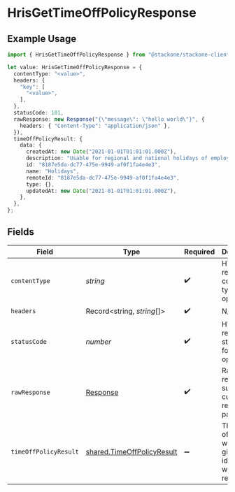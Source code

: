 # HrisGetTimeOffPolicyResponse

## Example Usage

```typescript
import { HrisGetTimeOffPolicyResponse } from "@stackone/stackone-client-ts/sdk/models/operations";

let value: HrisGetTimeOffPolicyResponse = {
  contentType: "<value>",
  headers: {
    "key": [
      "<value>",
    ],
  },
  statusCode: 101,
  rawResponse: new Response("{\"message\": \"hello world\"}", {
    headers: { "Content-Type": "application/json" },
  }),
  timeOffPolicyResult: {
    data: {
      createdAt: new Date("2021-01-01T01:01:01.000Z"),
      description: "Usable for regional and national holidays of employees.",
      id: "8187e5da-dc77-475e-9949-af0f1fa4e4e3",
      name: "Holidays",
      remoteId: "8187e5da-dc77-475e-9949-af0f1fa4e4e3",
      type: {},
      updatedAt: new Date("2021-01-01T01:01:01.000Z"),
    },
  },
};
```

## Fields

| Field                                                                           | Type                                                                            | Required                                                                        | Description                                                                     |
| ------------------------------------------------------------------------------- | ------------------------------------------------------------------------------- | ------------------------------------------------------------------------------- | ------------------------------------------------------------------------------- |
| `contentType`                                                                   | *string*                                                                        | :heavy_check_mark:                                                              | HTTP response content type for this operation                                   |
| `headers`                                                                       | Record<string, *string*[]>                                                      | :heavy_check_mark:                                                              | N/A                                                                             |
| `statusCode`                                                                    | *number*                                                                        | :heavy_check_mark:                                                              | HTTP response status code for this operation                                    |
| `rawResponse`                                                                   | [Response](https://developer.mozilla.org/en-US/docs/Web/API/Response)           | :heavy_check_mark:                                                              | Raw HTTP response; suitable for custom response parsing                         |
| `timeOffPolicyResult`                                                           | [shared.TimeOffPolicyResult](../../../sdk/models/shared/timeoffpolicyresult.md) | :heavy_minus_sign:                                                              | The time off policy with the given identifier was retrieved.                    |